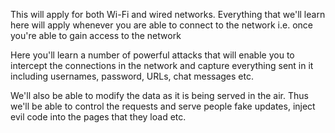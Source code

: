 This will apply for both Wi-Fi and wired networks.
Everything that we'll learn here will apply whenever you are able to connect to the network
i.e. once you're able to gain access to the network

Here you'll learn a number of powerful attacks that will enable you to intercept the connections in the network and capture everything sent in it including usernames, password, URLs, chat messages etc.

We'll also be able to modify the data as it is being served in the air. Thus we'll be able to control the requests and serve people fake updates, inject evil code into the pages that they load etc.